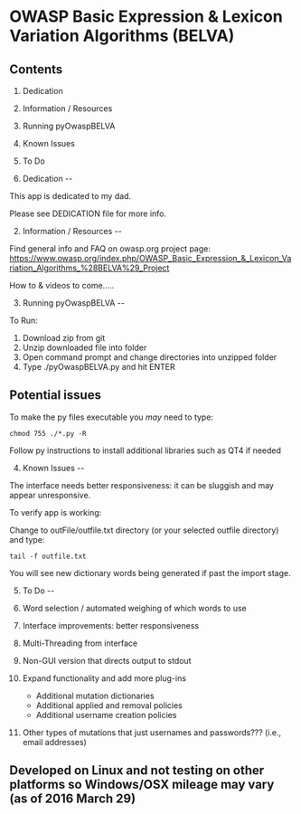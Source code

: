 OWASP Basic Expression & Lexicon Variation Algorithms (BELVA)
==

Contents
--
1. Dedication
2. Information / Resources
3. Running pyOwaspBELVA
4. Known Issues
5. To Do


1. Dedication
--

This app is dedicated to my dad. 

Please see DEDICATION file for more info.


2. Information / Resources
--

Find general info and FAQ on owasp.org project page:
https://www.owasp.org/index.php/OWASP_Basic_Expression_&_Lexicon_Variation_Algorithms_%28BELVA%29_Project

How to & videos to come.....


3. Running pyOwaspBELVA
--

To Run:

1. Download zip from git
2. Unzip downloaded file into folder
3. Open command prompt and change directories into unzipped folder
4. Type ./pyOwaspBELVA.py and hit ENTER


Potential issues
--

To make the py files executable you *may* need to type:

	chmod 755 ./*.py -R 


Follow py instructions to install additional libraries 
	such as QT4 if needed


4. Known Issues
--

The interface needs better responsiveness: it can be sluggish and may appear unresponsive. 

To verify app is working:

Change to outFile/outfile.txt directory (or your selected outfile directory) and type:

	tail -f outfile.txt

You will see new dictionary words being generated if past the import stage.


5. To Do
--

1. Word selection / automated weighing of which words to use
2. Interface improvements: better responsiveness 
3. Multi-Threading from interface
4. Non-GUI version that directs output to stdout
5. Expand functionality and add more plug-ins
	- Additional mutation dictionaries
	- Additional applied and removal policies
	- Additional username creation policies
6. Other types of mutations that just usernames and passwords??? (i.e., email addresses)


Developed on Linux and not testing on other platforms so Windows/OSX mileage may vary (as of 2016 March 29)
--
